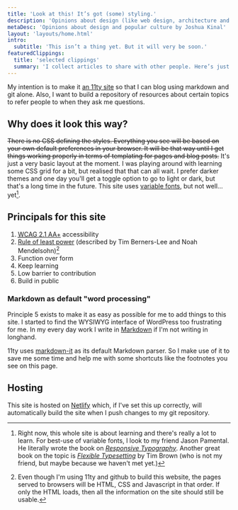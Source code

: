 ```yaml
---
title: 'Look at this! It’s got (some) styling.'
description: 'Opinions about design (like web design, architecture and brands) and popular culture (like movies, music and books), by Joshua Kinal'
metaDesc: 'Opinions about design and popular culture by Joshua Kinal'
layout: 'layouts/home.html'
intro:
  subtitle: 'This isn’t a thing yet. But it will very be soon.'
featuredClippings:
  title: 'selected clippings'
  summary: 'I collect articles to share with other people. Here’s just a few to give you a taste. (Actually, I’m just playing with 11ty’s “Collections” feature. This will probably be used for some featured blog posts or something.)'
---
```


My intention is to make it [an 11ty site](https://www.11ty.dev/) so that I can blog using markdown and git alone. Also, I want to build a repository of resources about certain topics to refer people to when they ask me questions.

## Why does it look this way?

~~There is no CSS defining the styles. Everything you see will be based on your own default preferences in your browser. It will be that way until I get things working properly in terms of templating for pages and blog posts.~~
It's just a very basic layout at the moment. I was playing around with learning some CSS grid for a bit, but realised that that can all wait. I prefer darker themes and one day you'll get a toggle option to go to light or dark, but that's a long time in the future. This site uses [variable fonts](https://rwt.io/blog/2018/07/evolution-typography-variable-fonts-introduction), but not well… yet[^2].

## Principals for this site

1. [<abbr title="Web Content Accessibility Guidelines">WCAG</abbr> 2.1 AA+](https://www.w3.org/WAI/WCAG21/quickref/) accessibility
2. [Rule of least power](https://www.w3.org/2001/tag/doc/leastPower.html) (described by Tim Berners-Lee and Noah Mendelsohn)[^1]
3. Function over form
4. Keep learning
5. Low barrier to contribution
6. Build in public

### Markdown as default "word processing"

Principle 5 exists to make it as easy as possible for me to add things to this site. I started to find the WYSIWYG interface of WordPress too frustrating for me. In my every day work I write in [Markdown](https://daringfireball.net/projects/markdown/) if I'm not writing in longhand.

11ty uses [markdown-it](https://markdown-it.github.io/) as its default Markdown parser. So I make use of it to save me some time and help me with some shortcuts like the footnotes you see on this page.

## Hosting

This site is hosted on [Netlify](https://www.netlify.com/) which, if I've set this up correctly, will automatically build the site when I push changes to my git repository.

[^1]: Even though I'm using 11ty and github to build this website, the pages served to browsers will be HTML, CSS and Javascript in that order. If only the HTML loads, then all the information on the site should still be usable.
[^2]: Right now, this whole site is about learning and there's really a lot to learn. For best-use of variable fonts, I look to my friend Jason Pamental. He literally wrote the book on [_Responsive Typography_](https://www.oreilly.com/library/view/responsive-typography/9781491907085/). Another great book on the topic is [_Flexible Typesetting_](https://abookapart.com/products/flexible-typesetting) by Tim Brown (who is not my friend, but maybe because we haven't met yet.)
